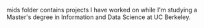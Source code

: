 mids folder contains projects I have worked on while I'm studying a Master's degree in Information and Data Science at UC Berkeley.
